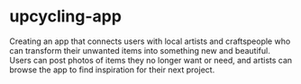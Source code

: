 # upcycling-app

Creating an app that connects users with local artists and craftspeople who can transform their unwanted items into something new and beautiful. Users can post photos of items they no longer want or need, and artists can browse the app to find inspiration for their next project.
